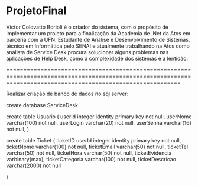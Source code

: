# ProjetoFinal

Victor Colovatto Borioli é o criador do sistema, com o propósito de implementar um projeto para a finalização da Academia de .Net da Atos em parceria com a UFN.
Estudante de Análise e Desenvolvimento de Sistemas, técnico em Informática pelo SENAI e atualmente trabalhando na Atos como analista de Service Desk procura solucionar alguns problemas nas aplicações de Help Desk, como a complexidade dos sistemas e a lentidão.




===============================================================================================================================================================

Realizar criação de banco de dados no sql server:

create database ServiceDesk

create table Usuario
(
	userId integer identity primary key not null,
	userNome varchar(100) not null,
	userLogin varchar(20) not null,
	userSenha varchar(16) not null,
)

create table Ticket
(
	ticketID userId integer identity primary key not null,
	ticketNome varchar(100) not null,
	ticketEmail varchar(50) not null,
	ticketTel varchar(50) not null,
	ticketHora varchar(50) not null,
	ticketEvidencia varbinary(max),
	ticketCategoria varchar(100) not null,
	ticketDescricao varchar(2000) not null
	
)
